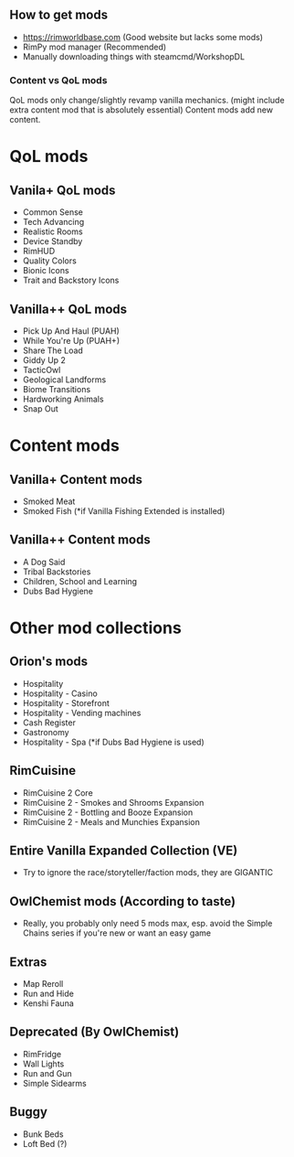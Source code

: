 ## How to get mods

- https://rimworldbase.com (Good website but lacks some mods)
- RimPy mod manager (Recommended)
- Manually downloading things with steamcmd/WorkshopDL

### Content vs QoL mods

QoL mods only change/slightly revamp vanilla mechanics. (might include extra content mod that is absolutely essential)
Content mods add new content.

# QoL mods

## Vanila+ QoL mods

- Common Sense
- Tech Advancing
- Realistic Rooms
- Device Standby
- RimHUD
- Quality Colors
- Bionic Icons
- Trait and Backstory Icons

## Vanilla++ QoL mods

- Pick Up And Haul (PUAH)
- While You're Up (PUAH+)
- Share The Load
- Giddy Up 2
- TacticOwl
- Geological Landforms
- Biome Transitions
- Hardworking Animals
- Snap Out

# Content mods

## Vanilla+ Content mods

- Smoked Meat
- Smoked Fish (*if Vanilla Fishing Extended is installed)

## Vanilla++ Content mods

- A Dog Said
- Tribal Backstories
- Children, School and Learning
- Dubs Bad Hygiene

# Other mod collections

## Orion's mods

- Hospitality
- Hospitality - Casino
- Hospitality - Storefront
- Hospitality - Vending machines
- Cash Register
- Gastronomy
- Hospitality - Spa (*if Dubs Bad Hygiene is used)

## RimCuisine

- RimCuisine 2 Core
- RimCuisine 2 - Smokes and Shrooms Expansion
- RimCuisine 2 - Bottling and Booze Expansion
- RimCuisine 2 - Meals and Munchies Expansion



## Entire Vanilla Expanded Collection (VE)

- Try to ignore the race/storyteller/faction mods, they are GIGANTIC

## OwlChemist mods (According to taste)

- Really, you probably only need 5 mods max, esp. avoid the Simple Chains series if you're new or want an easy game

## Extras

- Map Reroll
- Run and Hide
- Kenshi Fauna

## Deprecated (By OwlChemist)

- RimFridge
- Wall Lights
- Run and Gun
- Simple Sidearms

## Buggy

- Bunk Beds
- Loft Bed (?)
